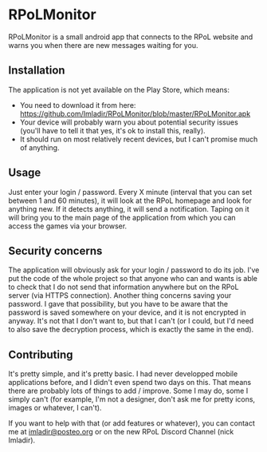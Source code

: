 # RPoLMonitor

RPoLMonitor is a small android app that connects to the RPoL website and warns you when there are new messages waiting for you.

## Installation

The application is not yet available on the Play Store, which means:
- You need to download it from here: https://github.com/Imladir/RPoLMonitor/blob/master/RPoLMonitor.apk
- Your device will probably warn you about potential security issues (you'll have to tell it that yes, it's ok to install this, really).
- It should run on most relatively recent devices, but I can't promise much of anything.

## Usage

Just enter your login / password. Every X minute (interval that you can set between 1 and 60 minutes), it will look at the RPoL homepage and look for anything new. If it detects anything, it will send a notification. Taping on it will bring you to the main page of the application from which you can access the games via your browser.

## Security concerns

The application will obviously ask for your login / password to do its job. I've put the code of the whole project so that anyone who can and wants is able to check that I do not send that information anywhere but on the RPoL server (via HTTPS connection).
Another thing concerns saving your password. I gave that possibility, but you have to be aware that the password is saved somewhere on your device, and it is not encrypted in anyway. It's not that I don't want to, but that I can't (or I could, but I'd need to also save the decryption process, which is exactly the same in the end).

## Contributing

It's pretty simple, and it's pretty basic. I had never developped mobile applications before, and I didn't even spend two days on this. That means there are probably lots of things to add / improve. Some I may do, some I simply can't (for example, I'm not a designer, don't ask me for pretty icons, images or whatever, I can't).

If you want to help with that (or add features or whatever), you can contact me at imladir@posteo.org or on the new RPoL Discord Channel (nick Imladir).
